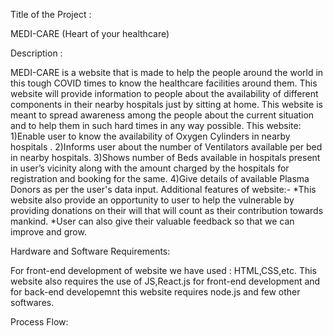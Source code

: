 Title of the Project : 

MEDI-CARE (Heart of your healthcare)

Description : 

MEDI-CARE is a website that is made to help the people around the world in this tough COVID times to know the healthcare facilities around them. This website will provide information to people about the availability of different components in their nearby hospitals just by sitting at home. This website is meant to spread awareness among the people about the current situation and to help them in such hard times in any way possible.
This website:
1)Enable user to know the availability of Oxygen Cylinders in nearby hospitals .
2)Informs user about the number of Ventilators available per bed in nearby hospitals.
3)Shows number of Beds available in hospitals present in user’s vicinity along with the amount charged by the hospitals for registration and booking for the same.
4)Give details of available Plasma Donors as per the user's data input.
Additional features of website:-
*This website also provide an opportunity to user to help the vulnerable by providing donations on their will that will count as their contribution towards mankind.
*User can also give their valuable feedback so that we can improve and grow.

Hardware and Software Requirements:

For front-end development of website we have used : HTML,CSS,etc.
This website also requires the use of JS,React.js for front-end development and for back-end developemnt this website requires node.js and few other softwares.

Process Flow:
